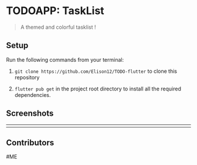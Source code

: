 # TODOAPP: TaskList

> A themed and colorful tasklist ! <br />

## Setup

Run the following commands from your terminal:

1) `git clone https://github.com/Elison12/TODO-flutter` to clone this repository 

2) `flutter pub get` in the project root directory to install all the required dependencies.


## Screenshots

<table width="100%">
  <tbody>
    <tr>
      <td width="1%"><img src=""/></td>
      <td width="1%"><img src=""/></td>
       <td width="1%"><img src=""/></td>
    </tr>
  </tbody>
</table>


## Contributors
#ME
